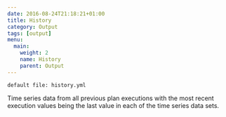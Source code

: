 ```yaml
---
date: 2016-08-24T21:18:21+01:00
title: History
category: Output
tags: [output]
menu:
  main:
    weight: 2
    name: History
    parent: Output
---
```


`default file: history.yml`

Time series data from all previous plan executions with the most recent execution values being the last value in each of the time series data sets.
